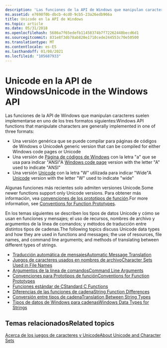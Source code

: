 ```yaml
---
description: 'Las funciones de la API de Windows que manipulan caracteres suelen implementarse en uno de los tres formatos siguientes:'
ms.assetid: e7698f0b-dbcb-4cd0-9cb5-23a26edb966a
title: Unicode en la API de Windows
ms.topic: article
ms.date: 05/31/2018
ms.openlocfilehash: 5686a7f65edefb11458374b7f72262448becd6d1
ms.sourcegitcommit: 831e8f3db78ab820e1710cede244553c70e50500
ms.translationtype: MT
ms.contentlocale: es-ES
ms.lasthandoff: 01/08/2021
ms.locfileid: "105687933"
---
```

# <a name="unicode-in-the-windows-api"></a><span data-ttu-id="16091-103">Unicode en la API de Windows</span><span class="sxs-lookup"><span data-stu-id="16091-103">Unicode in the Windows API</span></span>

<span data-ttu-id="16091-104">Las funciones de la API de Windows que manipulan caracteres suelen implementarse en uno de los tres formatos siguientes:</span><span class="sxs-lookup"><span data-stu-id="16091-104">Windows API functions that manipulate characters are generally implemented in one of three formats:</span></span>

-   <span data-ttu-id="16091-105">Una versión genérica que se puede compilar para páginas de códigos de Windows o Unicode</span><span class="sxs-lookup"><span data-stu-id="16091-105">A generic version that can be compiled for either Windows code pages or Unicode</span></span>
-   <span data-ttu-id="16091-106">Una versión de [Página de códigos de Windows](code-pages.md) con la letra "a" que se usa para indicar "ANSI"</span><span class="sxs-lookup"><span data-stu-id="16091-106">A [Windows code page](code-pages.md) version with the letter "A" used to indicate "ANSI"</span></span>
-   <span data-ttu-id="16091-107">Una versión [Unicode](unicode.md) con la letra "W" utilizada para indicar "Wide"</span><span class="sxs-lookup"><span data-stu-id="16091-107">A [Unicode](unicode.md) version with the letter "W" used to indicate "wide"</span></span>

<span data-ttu-id="16091-108">Algunas funciones más recientes solo admiten versiones Unicode.</span><span class="sxs-lookup"><span data-stu-id="16091-108">Some newer functions support only Unicode versions.</span></span> <span data-ttu-id="16091-109">Para obtener más información, vea [convenciones de los prototipos de función](conventions-for-function-prototypes.md).</span><span class="sxs-lookup"><span data-stu-id="16091-109">For more information, see [Conventions for Function Prototypes](conventions-for-function-prototypes.md).</span></span>

<span data-ttu-id="16091-110">En los temas siguientes se describen los tipos de datos Unicode y cómo se usan en funciones y mensajes; el uso de recursos, nombres de archivo y argumentos de la línea de comandos; y métodos de traducción entre distintos tipos de cadenas.</span><span class="sxs-lookup"><span data-stu-id="16091-110">The following topics discuss Unicode data types and how they are used in functions and messages; the use of resources, file names, and command line arguments; and methods of translating between different types of strings.</span></span>

-   [<span data-ttu-id="16091-111">Traducción automática de mensajes</span><span class="sxs-lookup"><span data-stu-id="16091-111">Automatic Message Translation</span></span>](automatic-message-translation.md)
-   [<span data-ttu-id="16091-112">Juegos de caracteres usados en nombres de archivo</span><span class="sxs-lookup"><span data-stu-id="16091-112">Character Sets Used in File Names</span></span>](character-sets-used-in-file-names.md)
-   [<span data-ttu-id="16091-113">Argumentos de la línea de comandos</span><span class="sxs-lookup"><span data-stu-id="16091-113">Command Line Arguments</span></span>](command-line-arguments.md)
-   [<span data-ttu-id="16091-114">Convenciones para Prototipos de función</span><span class="sxs-lookup"><span data-stu-id="16091-114">Conventions for Function Prototypes</span></span>](conventions-for-function-prototypes.md)
-   [<span data-ttu-id="16091-115">Funciones estándar de C</span><span class="sxs-lookup"><span data-stu-id="16091-115">Standard C Functions</span></span>](standard-c-functions.md)
-   [<span data-ttu-id="16091-116">Diferencias de las funciones de cadena</span><span class="sxs-lookup"><span data-stu-id="16091-116">String Function Differences</span></span>](string-function-differences.md)
-   [<span data-ttu-id="16091-117">Conversión entre tipos de cadena</span><span class="sxs-lookup"><span data-stu-id="16091-117">Translation Between String Types</span></span>](translation-between-string-types.md)
-   [<span data-ttu-id="16091-118">Tipos de datos de Windows para cadenas</span><span class="sxs-lookup"><span data-stu-id="16091-118">Windows Data Types for Strings</span></span>](windows-data-types-for-strings.md)

## <a name="related-topics"></a><span data-ttu-id="16091-119">Temas relacionados</span><span class="sxs-lookup"><span data-stu-id="16091-119">Related topics</span></span>

<dl> <dt>

[<span data-ttu-id="16091-120">Acerca de los juegos de caracteres y Unicode</span><span class="sxs-lookup"><span data-stu-id="16091-120">About Unicode and Character Sets</span></span>](about-unicode-and-character-sets.md)
</dt> </dl>

 

 



